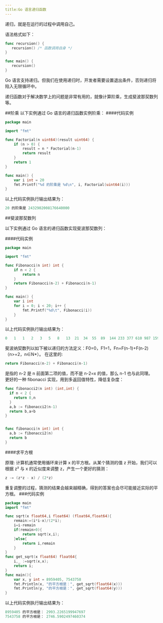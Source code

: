 ```yaml
---
title:Go 语言递归函数
---
```


递归，就是在运行的过程中调用自己。

语法格式如下：
```go
func recursion() {
   recursion() /* 函数调用自身 */
}

func main() {
   recursion()
}
```
Go 语言支持递归。但我们在使用递归时，开发者需要设置退出条件，否则递归将陷入无限循环中。

递归函数对于解决数学上的问题是非常有用的，就像计算阶乘，生成斐波那契数列等。

##阶乘
  以下实例通过 Go 语言的递归函数实例阶乘：
####代码实例
```go
package main

import "fmt"

func Factorial(n uint64)(result uint64) {
	if (n > 0) {
		result = n * Factorial(n-1)
		return result
	}
	return 1
}

func main() {
	var i int = 20
	fmt.Printf("%d 的阶乘是 %d\n", i, Factorial(uint64(i)))
}

```
以上代码实例执行输出结果为：
```go
20 的阶乘是 2432902008176640000
```
##斐波那契数列

以下实例通过 Go 语言的递归函数实现斐波那契数列：

####代码实例

```go
package main

import "fmt"

func Fibonacci(n int) int {
	if n < 2 {
		return n
	}
	return Fibonacci(n-2) + Fibonacci(n-1)
}

func main() {
	var i int
	for i = 0; i < 20; i++ {
		fmt.Printf("%d\t", Fibonacci(i))
	}
}

```
以上代码实例执行输出结果为：
```go
0	1	1	2	3	5	8	13	21	34	55	89	144	233	377	610	987	1597	2584	4181	
```
斐波纳契数列以如下被以递归的方法定义：F0=0，F1=1，Fn=F(n-1)+F(n-2)（n>=2，n∈N*）。
在这里的:
```go
return Fibonacci(n-2) + Fibonacci(n-1)
```
是指的 n-2 是 n 前面第二项的值，而不是 n-2=x 的值，那么 n-1 也与此同理。
更好的一种 fibonacci 实现，用到多返回值特性，降低复杂度：
```go
func fibonacci2(n int) (int,int) {
  if n < 2 {
    return 0,n
  }
  a,b := fibonacci2(n-1)
  return b,a+b
}


func fibonacci(n int) int {
  a,b := fibonacci2(n)
  return b
}
```

####求平方根

原理: 计算机通常使用循环来计算 x 的平方根。从某个猜测的值 z 开始，我们可以根据 z² 与 x 的近似度来调整 z，产生一个更好的猜测：
```go
z -= (z*z - x) / (2*z)
```
重复调整的过程，猜测的结果会越来越精确，得到的答案也会尽可能接近实际的平方根。
###代码实例
```go
package main
import "fmt"

func sqrt(x float64,i float64) (float64,float64){
    remain:=(i*i-x)/(2*i);
    i=i-remain
    if(remain>0){
        return sqrt(x,i);
    }else{
        return i,remain
    }
}
func get_sqrt(x float64) float64{
    i,_ :=sqrt(x,x);
    return i;
}
func main(){
    var x, y int = 8959405, 7543758
    fmt.Println(x, "的平方根是：", get_sqrt(float64(x)))
    fmt.Println(y, "的平方根是：", get_sqrt(float64(y)))
}
```
以上代码实例执行输出结果为：
```go
8959405 的平方根是： 2993.2265199947697
7543758 的平方根是： 2746.5902497460374
```